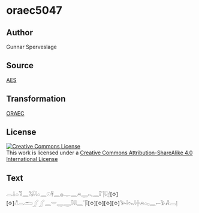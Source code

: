 # oraec5047

## Author

Gunnar Sperveslage

## Source

[AES](https://github.com/simondschweitzer/aes)

## Transformation

[ORAEC](https://oraec.github.io/)

## License

<a rel="license" href="http://creativecommons.org/licenses/by-sa/4.0/"><img alt="Creative Commons License" style="border-width:0" src="https://i.creativecommons.org/l/by-sa/4.0/88x31.png" /></a><br />This work is licensed under a <a rel="license" href="http://creativecommons.org/licenses/by-sa/4.0/">Creative Commons Attribution-ShareAlike 4.0 International License</a>

## Text

𓂋𓏙𓏏𓀢𓈖𓅮𓇋𓏏𓈖𓇳𓋹𓈖𓐍𓊃𓈖𓂉𓇾𓏤𓈅𓈖𓄤𓊹𓇋𓋔[⯑][⯑]𓀯𓂋𓂧𓂾𓂾𓈖𓎟𓇾𓇾𓎿𓇋𓇋𓈖𓊹𓄤[⯑][⯑][⯑][⯑]𓅨𓌢𓏌𓏭𓇋𓏶𓂉𓏏𓊪𓈖𓍿𓅱𓀻𓐙𓊤<br>
